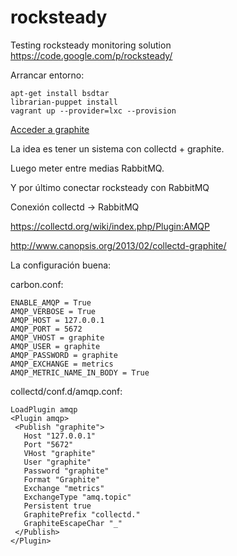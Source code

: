 rocksteady
==========

Testing rocksteady monitoring solution
https://code.google.com/p/rocksteady/

Arrancar entorno:
```
apt-get install bsdtar
librarian-puppet install
vagrant up --provider=lxc --provision
```
[Acceder a graphite](http://localhost:8080)

La idea es tener un sistema con collectd + graphite.

Luego meter entre medias RabbitMQ.

Y por último conectar rocksteady con RabbitMQ


Conexión collectd -> RabbitMQ

https://collectd.org/wiki/index.php/Plugin:AMQP

http://www.canopsis.org/2013/02/collectd-graphite/




La configuración buena:

carbon.conf:
```
ENABLE_AMQP = True
AMQP_VERBOSE = True
AMQP_HOST = 127.0.0.1
AMQP_PORT = 5672
AMQP_VHOST = graphite
AMQP_USER = graphite
AMQP_PASSWORD = graphite
AMQP_EXCHANGE = metrics
AMQP_METRIC_NAME_IN_BODY = True
```

collectd/conf.d/amqp.conf:
```
LoadPlugin amqp
<Plugin amqp>
 <Publish "graphite">
   Host "127.0.0.1"
   Port "5672"
   VHost "graphite"
   User "graphite"
   Password "graphite"
   Format "Graphite"
   Exchange "metrics"
   ExchangeType "amq.topic"
   Persistent true
   GraphitePrefix "collectd."
   GraphiteEscapeChar "_"
 </Publish>
</Plugin>
```
